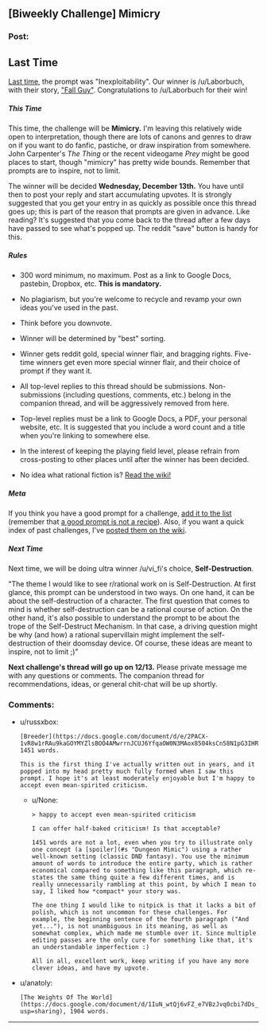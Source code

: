 ## [Biweekly Challenge] Mimicry

### Post:

## Last Time

[Last time](https://www.reddit.com/r/rational/comments/7d7nx2/biweekly_challenge_inexploitability/), the prompt was "Inexploitability". Our winner is /u/Laborbuch, with their story, ["Fall Guy"](https://www.reddit.com/r/rational/comments/7d7nx2/biweekly_challenge_inexploitability/dq8e5pi/). Congratulations to /u/Laborbuch for their win!

##### This Time

This time, the challenge will be **Mimicry.** I'm leaving this relatively wide open to interpretation, though there are lots of canons and genres to draw on if you want to do fanfic, pastiche, or draw inspiration from somewhere. John Carpenter's *The Thing* or the recent videogame *Prey* might be good places to start, though "mimicry" has pretty wide bounds. Remember that prompts are to inspire, not to limit.

The winner will be decided **Wednesday, December 13th.** You have until then to post your reply and start accumulating upvotes. It is strongly suggested that you get your entry in as quickly as possible once this thread goes up; this is part of the reason that prompts are given in advance. Like reading? It's suggested that you come back to the thread after a few days have passed to see what's popped up. The reddit "save" button is handy for this.

##### Rules

* 300 word minimum, no maximum. Post as a link to Google Docs, pastebin, Dropbox, etc. **This is mandatory.**

* No plagiarism, but you're welcome to recycle and revamp your own ideas you've used in the past.

* Think before you downvote.

* Winner will be determined by "best" sorting.

* Winner gets reddit gold, special winner flair, and bragging rights. Five-time winners get even more special winner flair, and their choice of prompt if they want it.

* All top-level replies to this thread should be submissions. Non-submissions (including questions, comments, etc.) belong in the companion thread, and will be aggressively removed from here.

* Top-level replies must be a link to Google Docs, a PDF, your personal website, etc. It is suggested that you include a word count and a title when you're linking to somewhere else.

* In the interest of keeping the playing field level, please refrain from cross-posting to other places until after the winner has been decided.

* No idea what rational fiction is? [Read the wiki!](http://www.reddit.com/r/rational/wiki/index)

##### Meta

If you think you have a good prompt for a challenge, [add it to the list](https://docs.google.com/spreadsheets/d/1B6HaZc8FYkr6l6Q4cwBc9_-Yq1g0f_HmdHK5L1tbEbA/edit?usp=sharing) (remember that [a good prompt is not a recipe](http://www.reddit.com/r/WritingPrompts/wiki/prompts?src=RECIPE)). Also, if you want a quick index of past challenges, I've [posted them on the wiki](https://www.reddit.com/r/rational/wiki/weeklychallenge).

##### Next Time

Next time, we will be doing ultra winner /u/vi_fi's choice, **Self-Destruction**.

"The theme I would like to see r/rational work on is Self-Destruction. At first glance, this prompt can be understood in two ways. On one hand, it can be about the self-destruction of a character. The first question that comes to mind is whether self-destruction can be a rational course of action. On the other hand, it's also possible to understand the prompt to be about the trope of the Self-Destruct Mechanism. In that case, a driving question might be why (and how) a rational supervillain might implement the self-destruction of their doomsday device. Of course, these ideas are meant to inspire, not to limit ;)"

**Next challenge's thread will go up on 12/13.** Please private message me with any questions or comments. The companion thread for recommendations, ideas, or general chit-chat will be up shortly.

### Comments:

- u/russxbox:
  ```
  [Breeder](https://docs.google.com/document/d/e/2PACX-1vR8w1rRAu9kaGOYMYZlsBOO4AMwrrnJCUJ6YfqaOW0N3MAox8504ksCn58N1pG3IHRW1Xs64E059X9h/pub), 1451 words.

  This is the first thing I've actually written out in years, and it popped into my head pretty much fully formed when I saw this prompt. I hope it's at least moderately enjoyable but I'm happy to accept even mean-spirited criticism.
  ```

  - u/None:
    ```
    > happy to accept even mean-spirited criticism

    I can offer half-baked criticism! Is that acceptable?

    1451 words are not a lot, even when you try to illustrate only one concept (a [spoiler](#s "Dungeon Mimic") using a rather well-known setting (classic DND fantasy). You use the minimum amount of words to introduce the entire party, which is rather economical compared to something like this paragraph, which re-states the same thing quite a few different times, and is really unnecessarily rambling at this point, by which I mean to say, I liked how *compact* your story was.

    The one thing I would like to nitpick is that it lacks a bit of polish, which is not uncommon for these challenges. For example, the beginning sentence of the fourth paragraph ("And yet..."), is not unambiguous in its meaning, as well as somewhat complex, which made me stumble over it. Since multiple editing passes are the only cure for something like that, it's an understandable imperfection :)

    All in all, excellent work, keep writing if you have any more clever ideas, and have my upvote.
    ```

- u/anatoly:
  ```
  [The Weights Of The World](https://docs.google.com/document/d/1IuN_wtQj6vFZ_e7VBzJvq0cbi7dDs_RStVaTeLUetOM/edit?usp=sharing), 1904 words.
  ```

---

